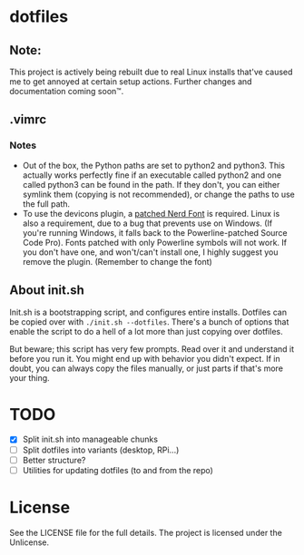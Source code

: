 # dotfiles

## Note: 

This project is actively being rebuilt due to real Linux installs that've caused me to get annoyed at certain setup actions. Further changes and documentation coming soon:tm:.

## .vimrc

### Notes

* Out of the box, the Python paths are set to python2 and python3. This actually works perfectly fine if an executable called python2 and one called python3 can be found in the path. If they don't, you can either symlink them (copying is not recommended), or change the paths to use the full path.
* To use the devicons plugin, a [patched Nerd Font](https://github.com/ryanoasis/nerd-fonts) is required. Linux is also a requirement, due to a bug that prevents use on Windows. (If you're running Windows, it falls back to the Powerline-patched Source Code Pro). Fonts patched with only Powerline symbols will not work. If you don't have one, and won't/can't install one, I highly suggest you remove the plugin. (Remember to change the font)

## About init.sh 

Init.sh is a bootstrapping script, and configures entire installs. Dotfiles can be copied over with `./init.sh --dotfiles`. There's a bunch of options that enable the script to do a hell of a lot more than just copying over dotfiles. 

But beware; this script has very few prompts. Read over it and understand it before you run it. You might end up with behavior you didn't expect. If in doubt, you can always copy the files manually, or just parts if that's more your thing. 

# TODO

* [x] Split init.sh into manageable chunks
* [ ] Split dotfiles into variants (desktop, RPi...)
* [ ] Better structure?
* [ ] Utilities for updating dotfiles (to and from the repo)

# License 

See the LICENSE file for the full details. The project is licensed under the Unlicense. 

